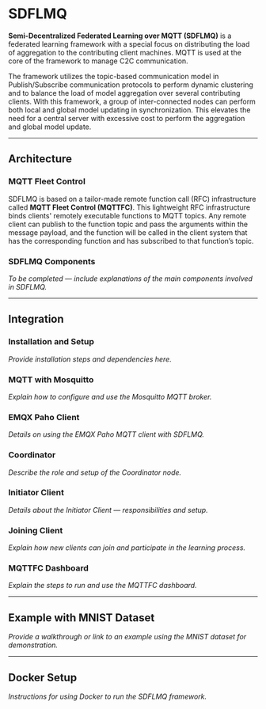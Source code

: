 # SDFLMQ

**Semi-Decentralized Federated Learning over MQTT (SDFLMQ)** is a federated learning framework with a special focus on distributing the load of aggregation to the contributing client machines. MQTT is used at the core of the framework to manage C2C communication.

The framework utilizes the topic-based communication model in Publish/Subscribe communication protocols to perform dynamic clustering and to balance the load of model aggregation over several contributing clients. With this framework, a group of inter-connected nodes can perform both local and global model updating in synchronization. This elevates the need for a central server with excessive cost to perform the aggregation and global model update.

---

## Architecture

### MQTT Fleet Control

SDFLMQ is based on a tailor-made remote function call (RFC) infrastructure called **MQTT Fleet Control (MQTTFC)**. This lightweight RFC infrastructure binds clients' remotely executable functions to MQTT topics. Any remote client can publish to the function topic and pass the arguments within the message payload, and the function will be called in the client system that has the corresponding function and has subscribed to that function’s topic.

### SDFLMQ Components

*To be completed — include explanations of the main components involved in SDFLMQ.*

---

## Integration

### Installation and Setup

*Provide installation steps and dependencies here.*

### MQTT with Mosquitto

*Explain how to configure and use the Mosquitto MQTT broker.*

### EMQX Paho Client

*Details on using the EMQX Paho MQTT client with SDFLMQ.*

### Coordinator

*Describe the role and setup of the Coordinator node.*

### Initiator Client

*Details about the Initiator Client — responsibilities and setup.*

### Joining Client

*Explain how new clients can join and participate in the learning process.*

### MQTTFC Dashboard

*Explain the steps to run and use the MQTTFC dashboard.*

---

## Example with MNIST Dataset

*Provide a walkthrough or link to an example using the MNIST dataset for demonstration.*

---

## Docker Setup

*Instructions for using Docker to run the SDFLMQ framework.*
